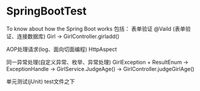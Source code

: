 # SpringBootTest
To know about how the Spring Boot works
包括：
表单验证 @Vaild (表单验证、连接数据库)
Girl → GirlController.girladd()

AOP处理请求(log、面向切面编程)
HttpAspect

同一异常处理(自定义异常、枚举、异常处理)
GirlException + ResultEnum → ExceptionHandle → GirlService.JudgeAge() → GirlController.judgeGirlAge()

单元测试(jUnit)
test文件之下
